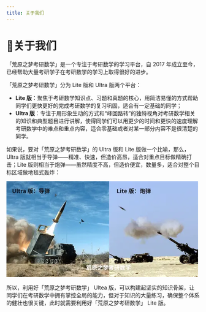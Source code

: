 ```yaml
---
title: 关于我们
---
```


# 🚩关于我们 

「荒原之梦考研数学」是一个专注于考研数学的学习平台，自 2017 年成立至今，已经帮助大量考研学子在考研数学的学习上取得很好的进步。

「荒原之梦考研数学」分为 Lite 版和 Ultra 版两个平台：

- **Lite 版**：聚焦于考研数学知识点、习题和真题的核心，用简洁易懂的方式帮助同学们更快更好的完成考研数学的复习巩固，适合有一定基础的同学；
- **Ultra 版**：专注于用形象生动的方式和“峰回路转”的独特视角对考研数学相关的知识和典型题目进行讲解，使得同学们可以用更少的时间和更快的速度理解考研数学中的难点和重点内容，适合零基础或者对某一部分内容不是很清楚的同学。

如果说，要对「荒原之梦考研数学」的 Ultra 版和 Lite 版做一个比喻，那么，Ultra 版就相当于导弹——精准、快速，但造价高昂，适合对重点目标做精确打击；Lite 版则相当于炮弹——虽然精度不高，但造价便宜，数量多，适合对整个目标区域做地毯式轰炸：

![](images/ultra_vs_lite.webp)

所以，利用好「荒原之梦考研数学」 Ultea 版，可以构建起坚实的知识骨架，让同学们在考研数学中拥有掌控全局的能力，但对于知识的大量练习，确保整个体系的健壮也很关键，此时就需要利用好「荒原之梦考研数学」 Lite 版。

